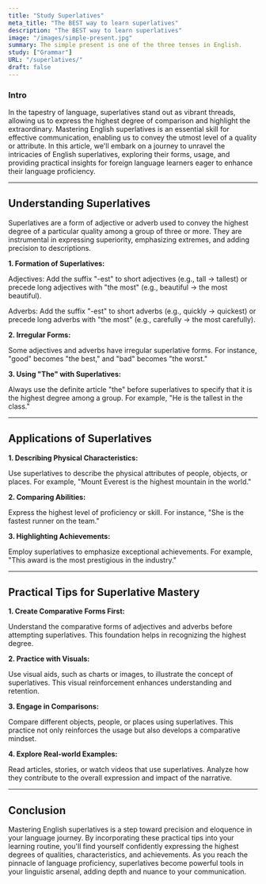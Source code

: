 ```yaml
---
title: "Study Superlatives"
meta_title: "The BEST way to learn superlatives"
description: "The BEST way to learn superlatives"
image: "/images/simple-present.jpg"
summary: The simple present is one of the three tenses in English.
study: ["Grammar"]
URL: "/superlatives/"
draft: false
---
```


### Intro 

In the tapestry of language, superlatives stand out as vibrant threads, allowing us to express the highest degree of comparison and highlight the extraordinary. Mastering English superlatives is an essential skill for effective communication, enabling us to convey the utmost level of a quality or attribute. In this article, we'll embark on a journey to unravel the intricacies of English superlatives, exploring their forms, usage, and providing practical insights for foreign language learners eager to enhance their language proficiency.

<hr>

## Understanding Superlatives

Superlatives are a form of adjective or adverb used to convey the highest degree of a particular quality among a group of three or more. They are instrumental in expressing superiority, emphasizing extremes, and adding precision to descriptions.

**1. Formation of Superlatives:**

Adjectives: Add the suffix "-est" to short adjectives (e.g., tall → tallest) or precede long adjectives with "the most" (e.g., beautiful → the most beautiful).

Adverbs: Add the suffix "-est" to short adverbs (e.g., quickly → quickest) or precede long adverbs with "the most" (e.g., carefully → the most carefully).

**2. Irregular Forms:**

Some adjectives and adverbs have irregular superlative forms. For instance, "good" becomes "the best," and "bad" becomes "the worst."

**3. Using "The" with Superlatives:**

Always use the definite article "the" before superlatives to specify that it is the highest degree among a group. For example, "He is the tallest in the class."

<hr>

## Applications of Superlatives

**1. Describing Physical Characteristics:**

Use superlatives to describe the physical attributes of people, objects, or places. For example, "Mount Everest is the highest mountain in the world."

**2. Comparing Abilities:**

Express the highest level of proficiency or skill. For instance, "She is the fastest runner on the team."

**3. Highlighting Achievements:**

Employ superlatives to emphasize exceptional achievements. For example, "This award is the most prestigious in the industry."

<hr>

## Practical Tips for Superlative Mastery

**1. Create Comparative Forms First:**

Understand the comparative forms of adjectives and adverbs before attempting superlatives. This foundation helps in recognizing the highest degree.

**2. Practice with Visuals:**

Use visual aids, such as charts or images, to illustrate the concept of superlatives. This visual reinforcement enhances understanding and retention.

**3. Engage in Comparisons:**

Compare different objects, people, or places using superlatives. This practice not only reinforces the usage but also develops a comparative mindset.

**4. Explore Real-world Examples:**

Read articles, stories, or watch videos that use superlatives. Analyze how they contribute to the overall expression and impact of the narrative.

<hr>

## Conclusion

Mastering English superlatives is a step toward precision and eloquence in your language journey. By incorporating these practical tips into your learning routine, you'll find yourself confidently expressing the highest degrees of qualities, characteristics, and achievements. As you reach the pinnacle of language proficiency, superlatives become powerful tools in your linguistic arsenal, adding depth and nuance to your communication.
